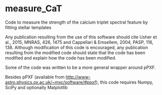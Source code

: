 # measure_CaT
Code to measure the strength of the calcium triplet spectral feature by fitting stellar templates

Any publication resulting from the use of this software should cite Usher et al., 2015, MNRAS, 426, 1475 and Cappellari & Emsellem, 2004, PASP, 116, 138. Although modification of this code is encouraged, any publication resulting from the modified code should state that the code has been modified and explain how the code has been modified.



Some of the code was written to be a more general wrapper around pPXF. 

Besides pPXF (available from http://www-astro.physics.ox.ac.uk/~mxc/software/#ppxf), this code requires Numpy, SciPy and optionally Matplotlib


